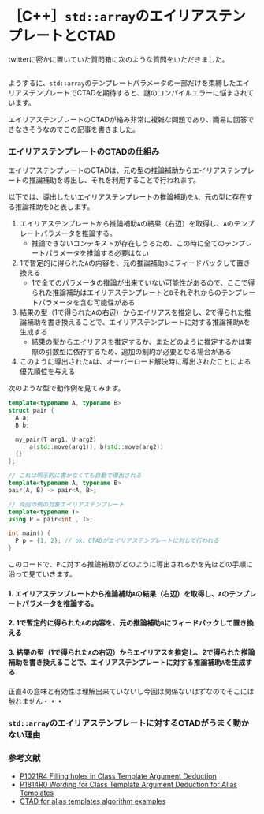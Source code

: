 # ［C++］`std::array`のエイリアステンプレートとCTAD

twitterに密かに置いていた質問箱に次のような質問をいただきました。

```cpp
```

ようするに、`std::array`のテンプレートパラメータの一部だけを束縛したエイリアステンプレートでCTADを期待すると、謎のコンパイルエラーに悩まされています。

エイリアステンプレートのCTADが絡み非常に複雑な問題であり、簡易に回答できなさそうなのでこの記事を書きました。

### エイリアステンプレートのCTADの仕組み

エイリアステンプレートのCTADは、元の型の推論補助からエイリアステンプレートの推論補助を導出し、それを利用することで行われます。

以下では、導出したいエイリアステンプレートの推論補助を`A`、元の型に存在する推論補助を`B`と表します。

1. エイリアステンプレートから推論補助`A`の結果（右辺）を取得し、`A`のテンプレートパラメータを推論する。
      - 推論できないコンテキストが存在しうるため、この時に全てのテンプレートパラメータを推論する必要はない
2. 1で暫定的に得られた`A`の内容を、元の推論補助`B`にフィードバックして置き換える
      - 1で全てのパラメータの推論が出来ていない可能性があるので、ここで得られた推論補助はエイリアステンプレートと`B`それぞれからのテンプレートパラメータを含む可能性がある
3. 結果の型（1で得られた`A`の右辺）からエイリアスを推定し、2で得られた推論補助を書き換えることで、エイリアステンプレートに対する推論補助`A`を生成する
      - 結果の型からエイリアスを推定するか、またどのように推定するかは実際の引数型に依存するため、追加の制約が必要となる場合がある
4. このように導出された`A`は、オーバーロード解決時に導出されたことによる優先順位を与える

次のような型で動作例を見てみます。

```cpp
template<typename A, typename B>
struct pair {
  A a;
  B b;

  my_pair(T arg1, U arg2)
    : a(std::move(arg1)), b(std::move(arg2))
  {}
};

// これは明示的に書かなくても自動で導出される
template<typename A, typename B>
pair(A, B) -> pair<A, B>;

// 今回の例の対象エイリアステンプレート
template<typename T>
using P = pair<int , T>;

int main() {
  P p = {1, 2}; // ok、CTADがエイリアステンプレートに対して行われる
}
```

このコードで、`P`に対する推論補助がどのように導出されるかを先ほどの手順に沿って見ていきます。

#### 1. エイリアステンプレートから推論補助`A`の結果（右辺）を取得し、`A`のテンプレートパラメータを推論する。

#### 2. 1で暫定的に得られた`A`の内容を、元の推論補助`B`にフィードバックして置き換える

#### 3. 結果の型（1で得られた`A`の右辺）からエイリアスを推定し、2で得られた推論補助を書き換えることで、エイリアステンプレートに対する推論補助`A`を生成する



正直4の意味と有効性は理解出来ていないし今回は関係ないはずなのでそこには触れません・・・

### `std::array`のエイリアステンプレートに対するCTADがうまく動かない理由

### 参考文献

- [P1021R4 Filling holes in Class Template Argument Deduction](http://www.open-std.org/jtc1/sc22/wg21/docs/papers/2019/p1021r4.html)
- [P1814R0 Wording for Class Template Argument Deduction for Alias Templates](http://www.open-std.org/jtc1/sc22/wg21/docs/papers/2019/p1814r0.html)
- [CTAD for alias templates algorithm examples](https://htmlpreview.github.io/?https://github.com/mspertus/CTAD_POST_CPP17/master/CTAD_alias_examples.html)